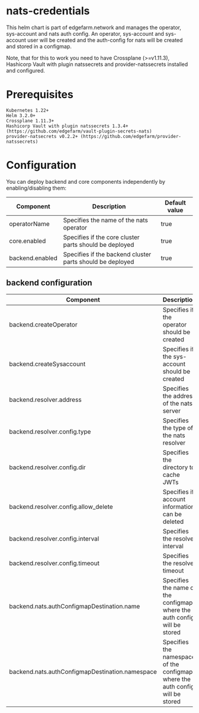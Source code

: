 # nats-credentials

This helm chart is part of edgefarm.network and manages the operator, sys-account and nats auth config.
An operator, sys-account and sys-account user will be created and the auth-config for nats will be created and stored in a configmap.

Note, that for this to work you need to have Crossplane (>=v1.11.3), Hashicorp Vault with plugin natssecrets and provider-natssecrets installed and configured.

# Prerequisites

    Kubernetes 1.22+
    Helm 3.2.0+
    Crossplane 1.11.3+
    Hashicorp Vault with plugin natssecrets 1.3.4+ (https://github.com/edgefarm/vault-plugin-secrets-nats)
    provider-natsecrets v0.2.2+ (https://github.com/edgefarm/provider-natssecrets)

# Configuration 

You can deploy backend and core components independently by enabling/disabling them:

| Component       | Description                                               | Default value |
| --------------- | --------------------------------------------------------- | ------------- |
| operatorName    | Specifies the name of the nats operator                   | true          |
| core.enabled    | Specifies if the core cluster parts should be deployed    | true          |
| backend.enabled | Specifies if the backend cluster parts should be deployed | true          |

## backend configuration

| Component                                       | Description                                                                   | Default value                  |
| ----------------------------------------------- | ----------------------------------------------------------------------------- | ------------------------------ |
| backend.createOperator                          | Specifies if the operator should be created                                   | true                           |
| backend.createSysaccount                        | Specifies if the sys-account should be created                                | true                           |
| backend.resolver.address                        | Specifies the address of the nats server                                      | "nats://nats.default.svc:4222" |
| backend.resolver.config.type                    | Specifies the type of the nats resolver                                       | full                           |
| backend.resolver.config.dir                     | Specifies the directory to cache JWTs                                         | "/data/jwt"                    |
| backend.resolver.config.allow_delete            | Specifies if account information can be deleted                               | true                           |
| backend.resolver.config.interval                | Specifies the resolver interval                                               | "2m"                           |
| backend.resolver.config.timeout                 | Specifies the resolver timeout                                                | "1.9s"                         |
| backend.nats.authConfigmapDestination.name      | Specifies the name of the configmap where the auth config will be stored      | nats-auth-config               |
| backend.nats.authConfigmapDestination.namespace | Specifies the namespace of the configmap where the auth config will be stored | nats                           |